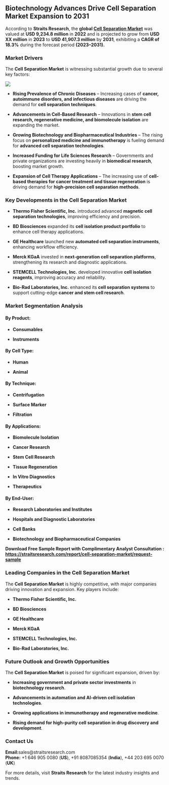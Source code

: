 <h2 data-pm-slice="">Biotechnology Advances Drive Cell Separation Market Expansion to 2031</h2>
<p data-pm-slice="">According to <strong>Straits Research</strong>, the <strong>global <a href="https://straitsresearch.com/report/cell-separation-market">Cell Separation Market</a></strong>&nbsp;was valued at <strong>USD 9,234.8 million</strong> in <strong>2022</strong> and is projected to grow from <strong>USD XX million</strong> in <strong>2023</strong> to <strong>USD 41,907.3 million</strong> by <strong>2031</strong>, exhibiting a <strong>CAGR of 18.3%</strong> during the forecast period <strong>(2023&ndash;2031).</strong></p>
<h3>Market Drivers</h3>
<p>The <strong>Cell Separation Market</strong> is witnessing substantial growth due to several key factors:</p>
<img src="https://pub-8f228730ceb04de0846c1c7f9b7b5299.r2.dev/images/76wW5shuWW9V3gvH.jpg">
<ul data-spread="">
<li>
<p><strong>Rising Prevalence of Chronic Diseases</strong> &ndash; Increasing cases of <strong>cancer, autoimmune disorders, and infectious diseases</strong> are driving the demand for <strong>cell separation techniques</strong>.</p>
</li>
<li>
<p><strong>Advancements in Cell-Based Research</strong> &ndash; Innovations in <strong>stem cell research, regenerative medicine, and biomolecule isolation</strong> are expanding the market.</p>
</li>
<li>
<p><strong>Growing Biotechnology and Biopharmaceutical Industries</strong> &ndash; The rising focus on <strong>personalized medicine and immunotherapy</strong> is fueling demand for <strong>advanced cell separation technologies</strong>.</p>
</li>
<li>
<p><strong>Increased Funding for Life Sciences Research</strong> &ndash; Governments and private organizations are investing heavily in <strong>biomedical research</strong>, boosting market growth.</p>
</li>
<li>
<p><strong>Expansion of Cell Therapy Applications</strong> &ndash; The increasing use of <strong>cell-based therapies for cancer treatment and tissue regeneration</strong> is driving demand for <strong>high-precision cell separation methods</strong>.</p>
</li>
</ul>
<h3>Key Developments in the Cell Separation Market</h3>
<ul data-spread="">
<li>
<p><strong>Thermo Fisher Scientific, Inc.</strong> introduced advanced <strong>magnetic cell separation technologies</strong>, improving efficiency and precision.</p>
</li>
<li>
<p><strong>BD Biosciences</strong> expanded its <strong>cell isolation product portfolio</strong> to enhance cell therapy applications.</p>
</li>
<li>
<p><strong>GE Healthcare</strong> launched new <strong>automated cell separation instruments</strong>, enhancing workflow efficiency.</p>
</li>
<li>
<p><strong>Merck KGaA</strong> invested in <strong>next-generation cell separation platforms</strong>, strengthening its research and diagnostic applications.</p>
</li>
<li>
<p><strong>STEMCELL Technologies, Inc.</strong> developed innovative <strong>cell isolation reagents</strong>, improving accuracy and reliability.</p>
</li>
<li>
<p><strong>Bio-Rad Laboratories, Inc.</strong> enhanced its <strong>cell separation systems</strong> to support cutting-edge <strong>cancer and stem cell research</strong>.</p>
</li>
</ul>
<h3>Market Segmentation Analysis</h3>
<h4>By Product:</h4>
<ul data-spread="">
<li>
<p><strong>Consumables</strong></p>
</li>
<li>
<p><strong>Instruments</strong></p>
</li>
</ul>
<h4>By Cell Type:</h4>
<ul data-spread="">
<li>
<p><strong>Human</strong></p>
</li>
<li>
<p><strong>Animal</strong></p>
</li>
</ul>
<h4>By Technique:</h4>
<ul data-spread="">
<li>
<p><strong>Centrifugation</strong></p>
</li>
<li>
<p><strong>Surface Marker</strong></p>
</li>
<li>
<p><strong>Filtration</strong></p>
</li>
</ul>
<h4>By Applications:</h4>
<ul data-spread="">
<li>
<p><strong>Biomolecule Isolation</strong></p>
</li>
<li>
<p><strong>Cancer Research</strong></p>
</li>
<li>
<p><strong>Stem Cell Research</strong></p>
</li>
<li>
<p><strong>Tissue Regeneration</strong></p>
</li>
<li>
<p><strong>In Vitro Diagnostics</strong></p>
</li>
<li>
<p><strong>Therapeutics</strong></p>
</li>
</ul>
<h4>By End-User:</h4>
<ul data-spread="">
<li>
<p><strong>Research Laboratories and Institutes</strong></p>
</li>
<li>
<p><strong>Hospitals and Diagnostic Laboratories</strong></p>
</li>
<li>
<p><strong>Cell Banks</strong></p>
</li>
<li>
<p><strong>Biotechnology and Biopharmaceutical Companies</strong></p>
</li>
</ul>
<p><strong>Download Free Sample Report with&nbsp;Complimentary Analyst Consultation : <a href="https://straitsresearch.com/report/cell-separation-market/request-sample">https://straitsresearch.com/report/cell-separation-market/request-sample</a><br /></strong></p>
<h3>Leading Companies in the Cell Separation Market</h3>
<p>The <strong>Cell Separation Market</strong> is highly competitive, with major companies driving innovation and expansion. Key players include:</p>
<ul data-spread="">
<li>
<p><strong>Thermo Fisher Scientific, Inc.</strong></p>
</li>
<li>
<p><strong>BD Biosciences</strong></p>
</li>
<li>
<p><strong>GE Healthcare</strong></p>
</li>
<li>
<p><strong>Merck KGaA</strong></p>
</li>
<li>
<p><strong>STEMCELL Technologies, Inc.</strong></p>
</li>
<li>
<p><strong>Bio-Rad Laboratories, Inc.</strong></p>
</li>
</ul>
<h3>Future Outlook and Growth Opportunities</h3>
<p>The <strong>Cell Separation Market</strong> is poised for significant expansion, driven by:</p>
<ul data-spread="">
<li>
<p><strong>Increasing government and private sector investments</strong> in <strong>biotechnology research</strong>.</p>
</li>
<li>
<p><strong>Advancements in automation and AI-driven cell isolation technologies</strong>.</p>
</li>
<li>
<p><strong>Growing applications in immunotherapy and regenerative medicine</strong>.</p>
</li>
<li>
<p><strong>Rising demand for high-purity cell separation in drug discovery and development</strong>.</p>
</li>
</ul>
<h3>Contact Us</h3>
<p><strong>Email:</strong><a>sales@straitsresearch.com</a><br /><strong>Phone:</strong> +1 646 905 0080 (<strong>US</strong>), +91 8087085354 (<strong>India</strong>), +44 203 695 0070 (<strong>UK</strong>)</p>
<p>For more details, visit <strong>Straits Research</strong> for the latest industry insights and trends.</p>
